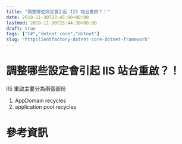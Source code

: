 ```yaml
---
title: "調整哪些設定會引起 IIS 站台重啟？！"
date: 2018-11-30T23:45:00+08:00
lastmod: 2018-11-30T23:44:30+08:00
draft: true
tags: ["C#","dotnet core","dotnet"]
slug: "httpclientfactory-dotnet-core-dotnet-framework"
---
```

# 調整哪些設定會引起 IIS 站台重啟？！
IIS 重啟主要分為兩個部份
1.  AppDomain recycles
2. application pool recycles

# 參考資訊
